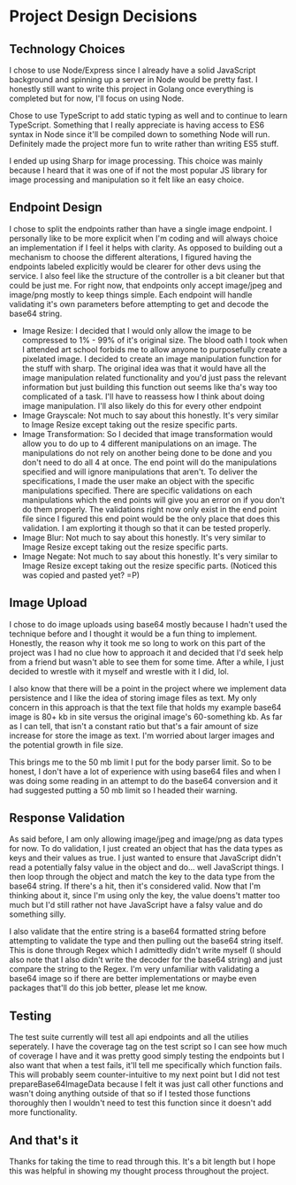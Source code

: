 # Project Design Decisions

## Technology Choices

I chose to use Node/Express since I already have a solid JavaScript background and spinning up a server in Node would be pretty fast. I honestly still want to write this project in Golang once everything is completed but for now, I'll focus on using Node.

Chose to use TypeScript to add static typing as well and to continue to learn TypeScript. Something that I really appreciate is having access to ES6 syntax in Node since it'll be compiled down to something Node will run. Definitely made the project more fun to write rather than writing ES5 stuff.

I ended up using Sharp for image processing. This choice was mainly because I heard that it was one of if not the most popular JS library for image processing and manipulation so it felt like an easy choice.

## Endpoint Design

I chose to split the endpoints rather than have a single image endpoint. I personally like to be more explicit when I'm coding and will always choice an implementation if I feel it helps with clarity. As opposed to building out a mechanism to choose the different alterations, I figured having the endpoints labeled explicitly would be clearer for other devs using the service. I also feel like the structure of the controller is a bit cleaner but that could be just me. For right now, that endpoints only accept image/jpeg and image/png mostly to keep things simple. Each endpoint will handle validating it's own parameters before attempting to get and decode the base64 string.

<ul>
<li>Image Resize: I decided that I would only allow the image to be compressed to 1% - 99% of it's original size. The blood oath I took when I attended art school forbids me to allow anyone to purposefully create a pixelated image. I decided to create an image manipulation function for the stuff with sharp. The original idea was that it would have all the image manipulation related functionality and you'd just pass the relevant information but just building this function out seems like tha's way too complicated of a task. I'll have to reassess how I think about doing image manipulation. I'll also likely do this for every other endpoint</li>
<li>Image Grayscale: Not much to say about this honestly. It's very similar to Image Resize except taking out the resize specific parts.
</li>
<li>Image Transformation: So I decided that image transformation would allow you to do up to 4 different manipulations on an image. The manipulations do not rely on another being done to be done and you don't need to do all 4 at once. The end point will do the manipulations specified and will ignore manipulations that aren't. To deliver the specifications, I made the user make an object with the specific manipulations specified. There are specific validations on each manipulations which the end points will give you an error on if you don't do them properly. The validations right now only exist in the end point file since I figured this end point would be the only place that does this validation. I am explorting it though so that it can be tested properly.
</li>
<li>Image Blur: Not much to say about this honestly. It's very similar to Image Resize except taking out the resize specific parts.
</li>
<li>Image Negate: Not much to say about this honestly. It's very similar to Image Resize except taking out the resize specific parts. (Noticed this was copied and pasted yet? =P)
</li>
</ul>

## Image Upload

I chose to do image uploads using base64 mostly because I hadn't used the technique before and I thought it would be a fun thing to implement. Honestly, the reason why it took me so long to work on this part of the project was I had no clue how to approach it and decided that I'd seek help from a friend but wasn't able to see them for some time. After a while, I just decided to wrestle with it myself and wrestle with it I did, lol.

I also know that there will be a point in the project where we implement data persistence and I like the idea of storing image files as text. My only concern in this approach is that the text file that holds my example base64 image is 80+ kb in site versus the original image's 60-something kb. As far as I can tell, that isn't a constant ratio but that's a fair amount of size increase for store the image as text. I'm worried about larger images and the potential growth in file size.

This brings me to the 50 mb limit I put for the body parser limit. So to be honest, I don't have a lot of experience with using base64 files and when I was doing some reading in an attempt to do the base64 conversion and it had suggested putting a 50 mb limit so I headed their warning.

## Response Validation

As said before, I am only allowing image/jpeg and image/png as data types for now. To do validation, I just created an object that has the data types as keys and their values as true. I just wanted to ensure that JavaScript didn't read a potentially falsy value in the object and do... well JavaScript things. I then loop through the object and match the key to the data type from the base64 string. If there's a hit, then it's considered valid. Now that I'm thinking about it, since I'm using only the key, the value doens't matter too much but I'd still rather not have JavaScript have a falsy value and do something silly.

I also validate that the entire string is a base64 formatted string before attempting to validate the type and then pulling out the base64 string itself. This is done through Regex which I admittedly didn't write myself (I should also note that I also didn't write the decoder for the base64 string) and just compare the string to the Regex. I'm very unfamiliar with validating a base64 image so if there are better implementations or maybe even packages that'll do this job better, please let me know.

## Testing

The test suite currently will test all api endpoints and all the utilies seperately. I have the coverage tag on the test script so I can see how much of coverage I have and it was pretty good simply testing the endpoints but I also want that when a test fails, it'll tell me specifically which function fails. This will probably seem counter-intuitive to my next point but I did not test prepareBase64ImageData because I felt it was just call other functions and wasn't doing anything outside of that so if I tested those functions thoroughly then I wouldn't need to test this function since it doesn't add more functionality.

## And that's it

Thanks for taking the time to read through this. It's a bit length but I hope this was helpful in showing my thought process throughout the project.